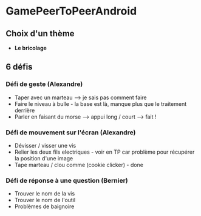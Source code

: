 # GamePeerToPeerAndroid
## Choix d'un thème
- **Le bricolage**
## 6 défis
### Défi de geste (Alexandre)
- Taper avec un marteau --> je sais pas comment faire
- Faire le niveau à bulle - la base est là, manque plus que le traitement derrière
- Parler en faisant du morse --> appui long / court --> fait !
### Défi de mouvement sur l'écran (Alexandre)
- Dévisser / visser une vis
- Relier les deux fils electriques - voir en TP car problème pour récupérer la position d'une image
- Tape marteau / clou comme (cookie clicker) - done
### Défi de réponse à une question (Bernier)
- Trouver le nom de la vis
- Trouver le nom de l'outil
- Problèmes de baignoire
